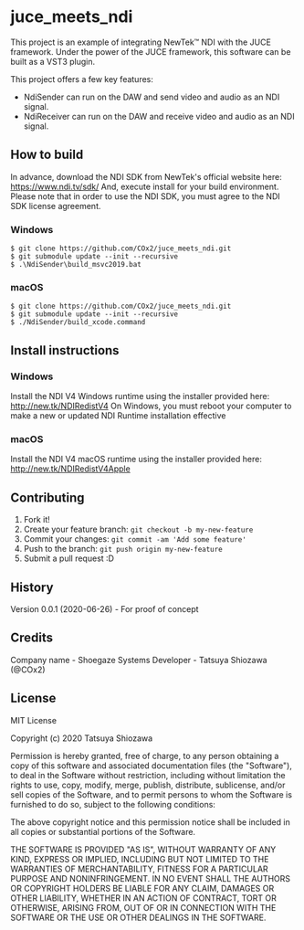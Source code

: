 # juce_meets_ndi
 
This project is an example of integrating NewTek™ NDI with the JUCE framework.
Under the power of the JUCE framework, this software can be built as a VST3 plugin.

This project offers a few key features:  
- NdiSender can run on the DAW and send video and audio as an NDI signal.
- NdiReceiver can run on the DAW and receive video and audio as an NDI signal.
 
## How to build

In advance, download the NDI SDK from NewTek's official website here: https://www.ndi.tv/sdk/
And, execute install for your build environment.
Please note that in order to use the NDI SDK, you must agree to the NDI SDK license agreement.

### Windows

```
$ git clone https://github.com/COx2/juce_meets_ndi.git
$ git submodule update --init --recursive
$ .\NdiSender\build_msvc2019.bat
```

### macOS

```
$ git clone https://github.com/COx2/juce_meets_ndi.git
$ git submodule update --init --recursive
$ ./NdiSender/build_xcode.command
```

## Install instructions

### Windows

Install the NDI V4 Windows runtime using the installer provided here: http://new.tk/NDIRedistV4
On Windows, you must reboot your computer to make a new or updated NDI Runtime installation effective

### macOS

Install the NDI V4 macOS runtime using the installer provided here: http://new.tk/NDIRedistV4Apple


## Contributing
 
1. Fork it!
2. Create your feature branch: `git checkout -b my-new-feature`
3. Commit your changes: `git commit -am 'Add some feature'`
4. Push to the branch: `git push origin my-new-feature`
5. Submit a pull request :D
 
## History
 
Version 0.0.1 (2020-06-26) - For proof of concept
 
## Credits

Company name - Shoegaze Systems
Developer - Tatsuya Shiozawa (@COx2)
 
## License

MIT License

Copyright (c) 2020 Tatsuya Shiozawa

Permission is hereby granted, free of charge, to any person obtaining a copy
of this software and associated documentation files (the "Software"), to deal
in the Software without restriction, including without limitation the rights
to use, copy, modify, merge, publish, distribute, sublicense, and/or sell
copies of the Software, and to permit persons to whom the Software is
furnished to do so, subject to the following conditions:

The above copyright notice and this permission notice shall be included in all
copies or substantial portions of the Software.

THE SOFTWARE IS PROVIDED "AS IS", WITHOUT WARRANTY OF ANY KIND, EXPRESS OR
IMPLIED, INCLUDING BUT NOT LIMITED TO THE WARRANTIES OF MERCHANTABILITY,
FITNESS FOR A PARTICULAR PURPOSE AND NONINFRINGEMENT. IN NO EVENT SHALL THE
AUTHORS OR COPYRIGHT HOLDERS BE LIABLE FOR ANY CLAIM, DAMAGES OR OTHER
LIABILITY, WHETHER IN AN ACTION OF CONTRACT, TORT OR OTHERWISE, ARISING FROM,
OUT OF OR IN CONNECTION WITH THE SOFTWARE OR THE USE OR OTHER DEALINGS IN THE
SOFTWARE.
